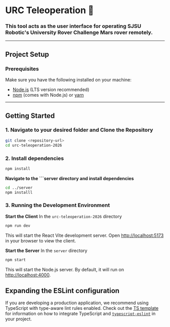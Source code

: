 # URC Teleoperation 🤖

### This tool acts as the user interface for operating SJSU Robotic's University Rover Challenge Mars rover remotely.

---
## Project Setup

### Prerequisites

Make sure you have the following installed on your machine:

- [Node.js](https://nodejs.org/) (LTS version recommended)
- [npm](https://www.npmjs.com/) (comes with Node.js) or [yarn](https://yarnpkg.com/)

---

## Getting Started

### 1. Navigate to your desired folder and Clone the Repository
```bash
git clone <repository-url>
cd urc-teleoperation-2026
```
### 2. Install dependencies
```bash
npm install
```
**Navigate to the ```server directory and install dependencies**
```bash
cd ../server
npm installl
```
### 3. Running the Development Environment
**Start the Client**
In the ```urc-teleoperation-2026``` directory
```bash
npm run dev
```
This will start the React Vite development server. Open [http://localhost:5173](http://localhost:5173) in your browser to view the client.

**Start the Server**
In the ```server``` directory
```bash
npm start
```
This will start the Node.js server. By default, it will run on [http://localhost:4000](http://localhost:4000).


## Expanding the ESLint configuration

If you are developing a production application, we recommend using TypeScript with type-aware lint rules enabled. Check out the [TS template](https://github.com/vitejs/vite/tree/main/packages/create-vite/template-react-ts) for information on how to integrate TypeScript and [`typescript-eslint`](https://typescript-eslint.io) in your project.
